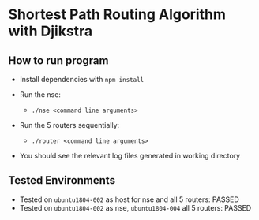 # Shortest Path Routing Algorithm with Djikstra

## How to run program
- Install dependencies with `npm install`
- Run the nse:
  - `./nse <command line arguments>`
- Run the 5 routers sequentially:
  - `./router <command line arguments>`

- You should see the relevant log files generated in working directory

## Tested Environments
-  Tested on `ubuntu1804-002` as host for nse and all 5 routers: PASSED
-  Tested on `ubuntu1804-002` as nse, `ubuntu1804-004` all 5 routers: PASSED
